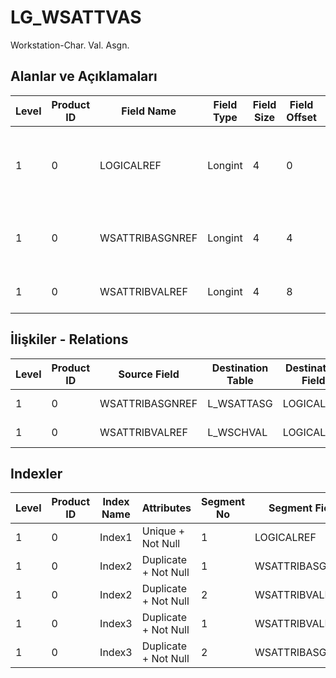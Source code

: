 # LG_WSATTVAS

Workstation-Char. Val. Asgn.

## Alanlar ve Açıklamaları

| Level | Product ID | Field Name | Field Type | Field Size | Field Offset | Türkçe Açıklama | Expression |
| ----- | ---------- | ---------- | ---------- | ---------- | ------------ | --------------- | ---------- |
| 1 | 0 | LOGICALREF | Longint | 4 | 0 | İş İstasyonu Özellik Değeri Atamaları Log. Ref. | Workstation-Characteristic Values Assignment Logical Reference |
| 1 | 0 | WSATTRIBASGNREF | Longint | 4 | 4 | İş İstasyonu Özellik Atamaları Ref. | Workstation - Characteristic Assignment Reference |
| 1 | 0 | WSATTRIBVALREF | Longint | 4 | 8 | Özellik Değeri Referansı | Characteristic Value Reference |

## İlişkiler - Relations

| Level | Product ID | Source Field | Destination Table | Destination Field | Relation Type | Extra Condition |
| ----- | ---------- | ------------ | ---------------- | ---------------- | ------------- | --------------- |
| 1 | 0 | WSATTRIBASGNREF | L_WSATTASG | LOGICALREF | one-to-one |  |
| 1 | 0 | WSATTRIBVALREF | L_WSCHVAL | LOGICALREF | one-to-one |  |

## Indexler

| Level | Product ID | Index Name | Attributes | Segment No | Segment Field | Sense |
| ----- | ---------- | ---------- | ---------- | ---------- | ------------- | ----- |
| 1 | 0 | Index1 | Unique + Not Null | 1 | LOGICALREF | Ascending |
| 1 | 0 | Index2 | Duplicate + Not Null | 1 | WSATTRIBASGNREF | Ascending |
| 1 | 0 | Index2 | Duplicate + Not Null | 2 | WSATTRIBVALREF | Ascending |
| 1 | 0 | Index3 | Duplicate + Not Null | 1 | WSATTRIBVALREF | Ascending |
| 1 | 0 | Index3 | Duplicate + Not Null | 2 | WSATTRIBASGNREF | Ascending |
